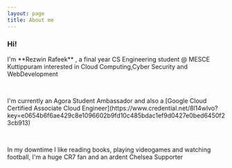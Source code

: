 ```yaml
---
layout: page
title: About me
---
```


### Hi! 
<p>
I'm **Rezwin Rafeek** , a final year CS Engineering student @ MESCE Kuttippuram interested in Cloud Computing,Cyber Security and WebDevelopment
</p>
<br/>
<p>
I'm currently an Agora Student Ambassador and also a [Google Cloud Certified Associate Cloud Engineer](https://www.credential.net/8l14wlvo?key=e0654b6f6ae429c8e1096602b9fd10c485bdac1ef9d0427e0bed6450f23cb913)
 </p>
<br/>
<p>
 In my downtime I like reading books, playing videogames and watching football, I'm a huge CR7 fan and an ardent Chelsea Supporter
</p>
